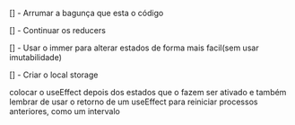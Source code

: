 [] - Arrumar a bagunça que esta o código

[] - Continuar os reducers

[] - Usar o immer para alterar estados de forma mais facil(sem usar imutabilidade)

[] - Criar o local storage


colocar o useEffect depois dos estados que o fazem ser ativado e também lembrar de usar o retorno de um useEffect para reiniciar processos anteriores, como um intervalo